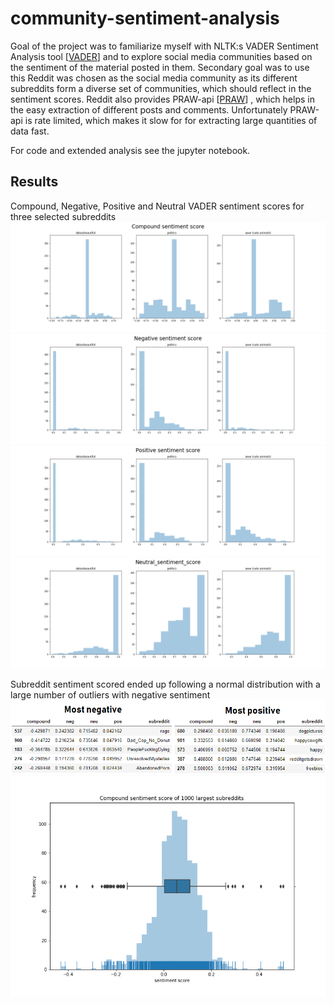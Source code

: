 # community-sentiment-analysis

Goal of the project was to familiarize myself with NLTK:s VADER Sentiment Analysis tool
[[VADER](https://github.com/cjhutto/vaderSentiment)] 
and to explore social media communities based on the sentiment of the material posted in them.
Secondary goal was to use this 
Reddit was chosen as the social media community as its different subreddits 
form a diverse set of communities, which should reflect in the sentiment scores.
Reddit also provides PRAW-api [[PRAW](https://praw.readthedocs.io/en/latest/)]
, which helps in the easy extraction of different posts and comments. Unfortunately
PRAW-api is rate limited, which makes it slow for for extracting large quantities of
data fast. 

For code and extended analysis see the jupyter notebook.

## Results

Compound, Negative, Positive and Neutral VADER sentiment scores for
three selected subreddits
![Screenshot](pics/Compound_sentiment_score.png)
![Screenshot](pics/Negative_sentiment_score.png)
![Screenshot](pics/Positive_sentiment_score.png)
![Screenshot](pics/Neutral_sentiment_score.png)


Subreddit sentiment scored ended up following a normal distribution with a large number of outliers with negative sentiment
![Screenshot](pics\worst_and_best.png)
![Screenshot](pics/Compound_sentiment_score_of_1000_largest_subreddits.png)




